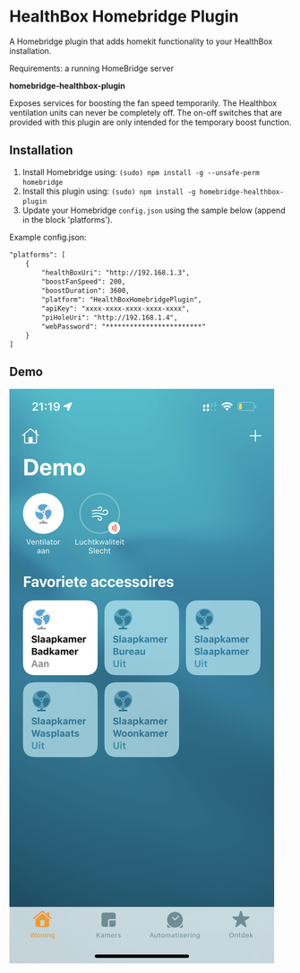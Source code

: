 # HealthBox Homebridge Plugin

A Homebridge plugin that adds homekit functionality to your HealthBox installation.

Requirements: a running HomeBridge server

**homebridge-healthbox-plugin**

Exposes services for boosting the fan speed temporarily. 
The Healthbox ventilation units can never be completely off. 
The on-off switches that are provided with this plugin are only 
intended for the temporary boost function.


## Installation


1. Install Homebridge using: `(sudo) npm install -g --unsafe-perm homebridge`
2. Install this plugin using: `(sudo) npm install -g homebridge-healthbox-plugin`
3. Update your Homebridge `config.json` using the sample below (append in the block 'platforms').

Example config.json:

    "platforms": [
        {
            "healthBoxUri": "http://192.168.1.3",
            "boostFanSpeed": 200,
            "boostDuration": 3600,
            "platform": "HealthBoxHomebridgePlugin",
            "apiKey": "xxxx-xxxx-xxxx-xxxx-xxxx",
            "piHoleUri": "http://192.168.1.4",
            "webPassword": "************************"
        }
    ]

## Demo

![demo](https://raw.githubusercontent.com/superjoran/homebridge-healthbox/master/.github/images/IMG_1534.PNG)
